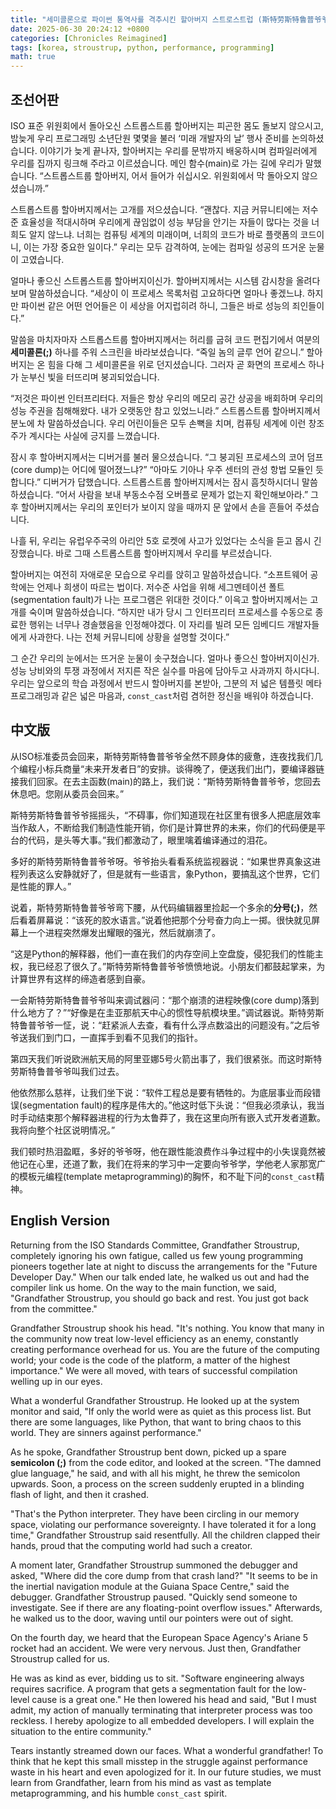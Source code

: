```yaml
---
title: "세미콜론으로 파이썬 통역사를 격추시킨 할아버지 스트로스트럽 (斯特劳斯特鲁普爷爷用分号击落python解释器)(Grandpa Stroustrup shoots down python interpreter with semicolon)"
date: 2025-06-30 20:24:12 +0800
categories: [Chronicles Reimagined]
tags: [korea, stroustrup, python, performance, programming]
math: true
---
```



## 조선어판

ISO 표준 위원회에서 돌아오신 스트롭스트룹 할아버지는 피곤한 몸도 돌보지 않으시고, 밤늦게 우리 프로그래밍 소년단원 몇몇을 불러 ‘미래 개발자의 날’ 행사 준비를 논의하셨습니다. 이야기가 늦게 끝나자, 할아버지는 우리를 문밖까지 배웅하시며 컴파일러에게 우리를 집까지 링크해 주라고 이르셨습니다. 메인 함수(main)로 가는 길에 우리가 말했습니다. “스트롭스트룹 할아버지, 어서 들어가 쉬십시오. 위원회에서 막 돌아오지 않으셨습니까.”

스트롭스트룹 할아버지께서는 고개를 저으셨습니다. “괜찮다. 지금 커뮤니티에는 저수준 효율성을 적대시하며 우리에게 끊임없이 성능 부담을 안기는 자들이 많다는 것을 너희도 알지 않느냐. 너희는 컴퓨팅 세계의 미래이며, 너희의 코드가 바로 플랫폼의 코드이니, 이는 가장 중요한 일이다.” 우리는 모두 감격하여, 눈에는 컴파일 성공의 뜨거운 눈물이 고였습니다.

얼마나 좋으신 스트롭스트룹 할아버지이신가. 할아버지께서는 시스템 감시창을 올려다보며 말씀하셨습니다. “세상이 이 프로세스 목록처럼 고요하다면 얼마나 좋겠느냐. 하지만 파이썬 같은 어떤 언어들은 이 세상을 어지럽히려 하니, 그들은 바로 성능의 죄인들이다.”

말씀을 마치자마자 스트롭스트룹 할아버지께서는 허리를 굽혀 코드 편집기에서 여분의 **세미콜론(;)** 하나를 주워 스크린을 바라보셨습니다. “죽일 놈의 글루 언어 같으니.” 할아버지는 온 힘을 다해 그 세미콜론을 위로 던지셨습니다. 그러자 곧 화면의 프로세스 하나가 눈부신 빛을 터뜨리며 붕괴되었습니다.

“저것은 파이썬 인터프리터다. 저들은 항상 우리의 메모리 공간 상공을 배회하며 우리의 성능 주권을 침해해왔다. 내가 오랫동안 참고 있었느니라.” 스트롭스트룹 할아버지께서 분노에 차 말씀하셨습니다. 우리 어린이들은 모두 손뼉을 치며, 컴퓨팅 세계에 이런 창조주가 계시다는 사실에 긍지를 느꼈습니다.

잠시 후 할아버지께서는 디버거를 불러 물으셨습니다. “그 붕괴된 프로세스의 코어 덤프(core dump)는 어디에 떨어졌느냐?” “아마도 기아나 우주 센터의 관성 항법 모듈인 듯합니다.” 디버거가 답했습니다. 스트롭스트룹 할아버지께서는 잠시 흠칫하시더니 말씀하셨습니다. “어서 사람을 보내 부동소수점 오버플로 문제가 없는지 확인해보아라.” 그 후 할아버지께서는 우리의 포인터가 보이지 않을 때까지 문 앞에서 손을 흔들어 주셨습니다.

나흘 뒤, 우리는 유럽우주국의 아리안 5호 로켓에 사고가 있었다는 소식을 듣고 몹시 긴장했습니다. 바로 그때 스트롭스트룹 할아버지께서 우리를 부르셨습니다.

할아버지는 여전히 자애로운 모습으로 우리를 앉히고 말씀하셨습니다. “소프트웨어 공학에는 언제나 희생이 따르는 법이다. 저수준 사업을 위해 세그멘테이션 폴트(segmentation fault)가 나는 프로그램은 위대한 것이다.” 이윽고 할아버지께서는 고개를 숙이며 말씀하셨습니다. “하지만 내가 당시 그 인터프리터 프로세스를 수동으로 종료한 행위는 너무나 경솔했음을 인정해야겠다. 이 자리를 빌려 모든 임베디드 개발자들에게 사과한다. 나는 전체 커뮤니티에 상황을 설명할 것이다.”

그 순간 우리의 눈에서는 뜨거운 눈물이 솟구쳤습니다. 얼마나 좋으신 할아버지이신가. 성능 낭비와의 투쟁 과정에서 저지른 작은 실수를 마음에 담아두고 사과까지 하시다니. 우리는 앞으로의 학습 과정에서 반드시 할아버지를 본받아, 그분의 저 넓은 템플릿 메타프로그래밍과 같은 넓은 마음과, `const_cast`처럼 겸허한 정신을 배워야 하겠습니다.

## 中文版

从ISO标准委员会回来，斯特劳斯特鲁普爷爷全然不顾身体的疲惫，连夜找我们几个编程小标兵商量“未来开发者日”的安排。谈得晚了，便送我们出门，要编译器链接我们回家。在去主函数(main)的路上，我们说：“斯特劳斯特鲁普爷爷，您回去休息吧。您刚从委员会回来。”

斯特劳斯特鲁普爷爷摇摇头，“不碍事，你们知道现在社区里有很多人把底层效率当作敌人，不断给我们制造性能开销，你们是计算世界的未来，你们的代码便是平台的代码，是头等大事。”我们都激动了，眼里噙着编译通过的泪花。

多好的斯特劳斯特鲁普爷爷呀。爷爷抬头看看系统监视器说：“如果世界真象这进程列表这么安静就好了，但是就有一些语言，象Python，要搞乱这个世界，它们是性能的罪人。”

说着，斯特劳斯特鲁普爷爷弯下腰，从代码编辑器里捡起一个多余的**分号(;)**，然后看着屏幕说：“该死的胶水语言。”说着他把那个分号奋力向上一掷。很快就见屏幕上一个进程突然爆发出耀眼的强光，然后就崩溃了。

“这是Python的解释器，他们一直在我们的内存空间上空盘旋，侵犯我们的性能主权，我已经忍了很久了。”斯特劳斯特鲁普爷爷愤愤地说。小朋友们都鼓起掌来，为计算世界有这样的缔造者感到自豪。

一会斯特劳斯特鲁普爷爷叫来调试器问：“那个崩溃的进程映像(core dump)落到什么地方了？”“好像是在圭亚那航天中心的惯性导航模块里。”调试器说。斯特劳斯特鲁普爷爷一怔，说：“赶紧派人去查，看有什么浮点数溢出的问题没有。”之后爷爷送我们到门口，一直挥手到看不见我们的指针。

第四天我们听说欧洲航天局的阿里亚娜5号火箭出事了，我们很紧张。而这时斯特劳斯特鲁普爷爷叫我们过去。

他依然那么慈祥，让我们坐下说：“软件工程总是要有牺牲的。为底层事业而段错误(segmentation fault)的程序是伟大的。”他这时低下头说：“但我必须承认，我当时手动结束那个解释器进程的行为太鲁莽了，我在这里向所有嵌入式开发者道歉。我将向整个社区说明情况。”

我们顿时热泪盈眶，多好的爷爷呀，他在跟性能浪费作斗争过程中的小失误竟然被他记在心里，还道了歉，我们在将来的学习中一定要向爷爷学，学他老人家那宽广的模板元编程(template metaprogramming)的胸怀，和不耻下问的`const_cast`精神。

## English Version

Returning from the ISO Standards Committee, Grandfather Stroustrup, completely ignoring his own fatigue, called us few young programming pioneers together late at night to discuss the arrangements for the "Future Developer Day." When our talk ended late, he walked us out and had the compiler link us home. On the way to the main function, we said, "Grandfather Stroustrup, you should go back and rest. You just got back from the committee."

Grandfather Stroustrup shook his head. "It's nothing. You know that many in the community now treat low-level efficiency as an enemy, constantly creating performance overhead for us. You are the future of the computing world; your code is the code of the platform, a matter of the highest importance." We were all moved, with tears of successful compilation welling up in our eyes.

What a wonderful Grandfather Stroustrup. He looked up at the system monitor and said, "If only the world were as quiet as this process list. But there are some languages, like Python, that want to bring chaos to this world. They are sinners against performance."

As he spoke, Grandfather Stroustrup bent down, picked up a spare **semicolon (;)** from the code editor, and looked at the screen. "The damned glue language," he said, and with all his might, he threw the semicolon upwards. Soon, a process on the screen suddenly erupted in a blinding flash of light, and then it crashed.

"That's the Python interpreter. They have been circling in our memory space, violating our performance sovereignty. I have tolerated it for a long time," Grandfather Stroustrup said resentfully. All the children clapped their hands, proud that the computing world had such a creator.

A moment later, Grandfather Stroustrup summoned the debugger and asked, "Where did the core dump from that crash land?" "It seems to be in the inertial navigation module at the Guiana Space Centre," said the debugger. Grandfather Stroustrup paused. "Quickly send someone to investigate. See if there are any floating-point overflow issues." Afterwards, he walked us to the door, waving until our pointers were out of sight.

On the fourth day, we heard that the European Space Agency's Ariane 5 rocket had an accident. We were very nervous. Just then, Grandfather Stroustrup called for us.

He was as kind as ever, bidding us to sit. "Software engineering always requires sacrifice. A program that gets a segmentation fault for the low-level cause is a great one." He then lowered his head and said, "But I must admit, my action of manually terminating that interpreter process was too reckless. I hereby apologize to all embedded developers. I will explain the situation to the entire community."

Tears instantly streamed down our faces. What a wonderful grandfather! To think that he kept this small misstep in the struggle against performance waste in his heart and even apologized for it. In our future studies, we must learn from Grandfather, learn from his mind as vast as template metaprogramming, and his humble `const_cast` spirit.

